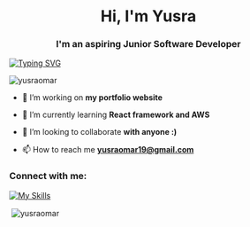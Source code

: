 <h1 align="center">Hi, I'm Yusra</h1>
<h3 align="center">I'm an aspiring Junior Software Developer</h3>

[![Typing SVG](https://readme-typing-svg.demolab.com?font=Fira+Code&duration=5025&pause=1000&color=A0B2F7&center=true&width=435&lines=Junior+Software+Developer+)](https://git.io/typing-svg)

<p align="left"> <img src="https://komarev.com/ghpvc/?username=yusraomar&label=Profile%20views&color=0e75b6&style=flat" alt="yusraomar" /> </p>

- 🔭 I’m working on **my portfolio website**

- 🌱 I’m currently learning **React framework and AWS**

- 👯 I’m looking to collaborate **with anyone :)**

- 📫 How to reach me **yusraomar19@gmail.com**

<h3 align="left">Connect with me:</h3>
<p align="left">
</p>

[![My Skills](https://skillicons.dev/icons?i=js,html,css,wasm)](https://skillicons.dev)


<p>&nbsp;<img align="center" src="https://github-readme-stats.vercel.app/api?username=yusraomar&show_icons=true&locale=en" alt="yusraomar" /></p>
